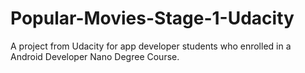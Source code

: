 # Popular-Movies-Stage-1-Udacity
A project from Udacity for app developer students who enrolled in a Android Developer Nano Degree Course.
